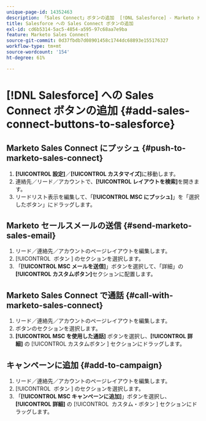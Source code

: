 ```yaml
---
unique-page-id: 14352463
description: 「Sales Connect」ボタンの追加  [!DNL Salesforce] - Marketo ドキュメント – 製品ドキュメント
title: Salesforce への Sales Connect ボタンの追加
exl-id: cd6b5314-5ac5-4854-a595-97c68aa7e9ba
feature: Marketo Sales Connect
source-git-commit: 0d37fbdb7d08901458c1744dc68893e155176327
workflow-type: tm+mt
source-wordcount: '154'
ht-degree: 61%

---
```


# [!DNL Salesforce] への Sales Connect ボタンの追加 {#add-sales-connect-buttons-to-salesforce}

## Marketo Sales Connect にプッシュ {#push-to-marketo-sales-connect}

1. **[!UICONTROL 設定]**／**[!UICONTROL カスタマイズ]**&#x200B;に移動します。
1. 連絡先／リード／アカウントで、**[!UICONTROL レイアウトを検索]**&#x200B;を開きます。
1. リードリスト表示を編集して、「**[!UICONTROL MSC にプッシュ]**」を「選択したボタン」にドラッグします。

## Marketo セールスメールの送信 {#send-marketo-sales-email}

1. リード／連絡先／アカウントのページレイアウトを編集します。
1. [!UICONTROL &#x200B; ボタン &#x200B;] のセクションを選択します。
1. 「**[!UICONTROL MSC メールを送信]**」ボタンを選択して、「詳細」の&#x200B;**[!UICONTROL カスタムボタン]**&#x200B;セクションに配置します。

## Marketo Sales Connect で通話 {#call-with-marketo-sales-connect}

1. リード／連絡先／アカウントのページレイアウトを編集します。
1. ボタンのセクションを選択します。
1. **[!UICONTROL MSC を使用した通話]** ボタンを選択し、**[!UICONTROL 詳細]** の [!UICONTROL &#x200B; カスタムボタン &#x200B;] セクションにドラッグします。

## キャンペーンに追加 {#add-to-campaign}

1. リード／連絡先／アカウントのページレイアウトを編集します。
1. [!UICONTROL &#x200B; ボタン &#x200B;] のセクションを選択します。
1. 「**[!UICONTROL MSC キャンペーンに追加]**」ボタンを選択し、**[!UICONTROL 詳細]** の [!UICONTROL &#x200B; カスタム・ボタン &#x200B;] セクションにドラッグします。
